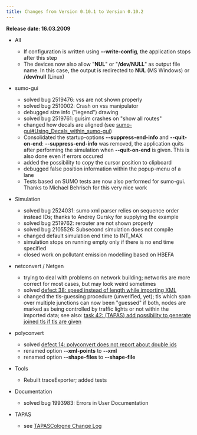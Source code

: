 ```yaml
---
title: Changes from Version 0.10.1 to Version 0.10.2
---
```


**Release date: 16.03.2009**

- All
  - If configuration is written using **--write-config**, the
    application stops after this step
  - The devices now also allow "**NUL**" or "**/dev/NULL**" as
    output file name. In this case, the output is redirected to
    **NUL** (MS Windows) or **/dev/null** (Linux)

- sumo-gui
  - solved bug 2519476: vss are not shown properly
  - solved bug 2510002: Crash on vss manipulator
  - debugged size info ("legend") drawing
  - solved bug 2519761: guisim crashes on "show all routes"
  - changed how decals are aligned (see
    [sumo-gui\#Using_Decals_within_sumo-gui](../sumo-gui.md#using_decals_within_sumo-gui))
  - Consolidated the startup-options **--suppress-end-info** and
    **--quit-on-end**: **--suppress-end-info** was removed, the
    application quits after performing the simulation when
    **--quit-on-end** is given. This is also done even if errors
    occured
  - added the possibility to copy the cursor position to clipboard
  - debugged false position information within the popup-menu of a
    lane
  - Tests based on SUMO tests are now also performed for sumo-gui.
    Thanks to Michael Behrisch for this very nice work

- Simulation
  - solved bug 2524031: sumo xml parser relies on sequence order
    instead IDs;
    thanks to Andrey Gursky for supplying the example
  - solved bug 2519762: rerouter are not shown
    properly
  - solved bug 2105526: Subsecond simulation does not
    compile
  - changed default simulation end time to INT_MAX
  - simulation stops on running empty only if there is no end time
    specified
  - closed work on pollutant emission modelling based on HBEFA

- netconvert / Netgen
  - trying to deal with problems on network building; networks are
    more correct for most cases, but may look weird sometimes
  - solved [defect 38: speed instead of length while importing XML](https://github.com/eclipse/sumo/issues/38)
  - changed the tls-guessing procedure (unverified, yet); tls which
    span over multiple junctions can now been "guessed" if both,
    nodes are marked as being controlled by traffic lights or not
    within the imported data; see also: [task 42: (TAPAS) add possibility to generate joined tls if tls are given](https://github.com/eclipse/sumo/issues/42)

- polyconvert
  - solved [defect 14: polyconvert does not report about double ids](https://github.com/eclipse/sumo/issues/14)
  - renamed option **--xml-points** to **--xml**
  - renamed option **--shape-files** to **--shape-file**

- Tools
  - Rebuilt traceExporter; added tests

- Documentation
  - solved bug 1993983: Errors in User Documentation

- TAPAS
  - see [TAPASCologne Change Log](../Data/Scenarios/TAPASCologne.md#change_log)